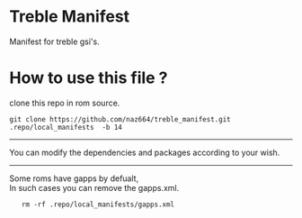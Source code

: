 # Treble Manifest
Manifest for treble gsi's.

#  How to use this file ?

clone this repo in rom source.  
    
    git clone https://github.com/naz664/treble_manifest.git .repo/local_manifests  -b 14
  

------------------------------------------------------

You can modify the dependencies and packages according to your wish.

------------------------------------------------------



Some roms have gapps by defualt,  
In such cases you can remove the gapps.xml.

```
   rm -rf .repo/local_manifests/gapps.xml
```   

